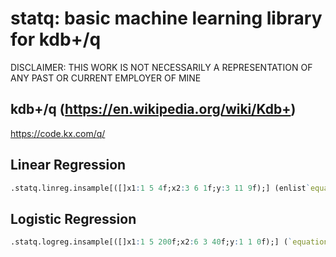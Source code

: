 # statq: basic machine learning library for kdb+/q

DISCLAIMER: THIS WORK IS NOT NECESSARILY A REPRESENTATION OF ANY PAST OR CURRENT EMPLOYER OF MINE

## kdb+/q (https://en.wikipedia.org/wiki/Kdb+)

https://code.kx.com/q/

## Linear Regression
```q
.statq.linreg.insample[([]x1:1 5 4f;x2:3 6 1f;y:3 11 9f);] (enlist`equation)!(enlist"y~intercept+x1")
```
## Logistic Regression
```q
.statq.logreg.insample[([]x1:1 5 200f;x2:6 3 40f;y:1 1 0f);] (`equation`iterations`step)!("y~intercept+x1+x2";10000;0.1)
```
